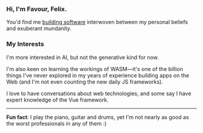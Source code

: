 ### Hi, I'm Favour, Felix.

You'd find me [building software](https://favourfelix.com/projects) interwoven between my personal beliefs and exuberant mundanity.

### My Interests
I'm more interested in AI, but not the generative kind for now. 

I'm also keen on learning the workings of WASM—it's one of the billion things I've never explored in my years of experience building apps on the Web (and I'm not even counting the new daily JS frameworks).

I love to have conversations about web technologies, and some say I have expert knowledge of the Vue framework.

---

**Fun fact**: I play the piano, guitar and drums, yet I'm not nearly as good as the worst professionals in any of them :)

<!--
**felixfavour/felixfavour** is a ✨ _special_ ✨ repository because its `README.md` (this file) appears on your GitHub profile.

Here are some ideas to get you started:

- 🔭 I’m currently working on ...
- 🌱 I’m currently learning ...
- 👯 I’m looking to collaborate on ...
- 🤔 I’m looking for help with ...
- 💬 Ask me about ...
- 📫 How to reach me: ...
- 😄 Pronouns: ...
- ⚡ Fun fact: ...
-->
